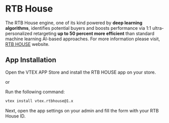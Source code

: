 # RTB House

The RTB House engine, one of its kind powered by **deep learning algorithms**, identifies potential buyers and boosts performance via 1:1 ultra-personalized retargeting **up to 50 percent more efficient** than standard machine learning AI-based approaches.
For more information please visit, [RTB HOUSE](https://www.rtbhouse.com/) website.

## App Installation
Open the VTEX APP Store and install the RTB HOUSE app on your store.

or

Run the following command:

```sh
vtex install vtex.rtbhouse@1.x
```

Next, open the app settings on your admin and fill the form with your RTB House ID.
